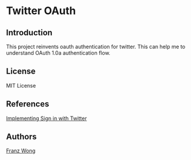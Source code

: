 # Twitter OAuth

## Introduction ##

This project reinvents oauth authentication for twitter. This can help me to understand OAuth 1.0a authentication flow.

## License ##

MIT License

## References ##

[Implementing Sign in with Twitter](https://dev.twitter.com/web/sign-in/implementing)

## Authors

[Franz Wong](https://github.com/franzwong)